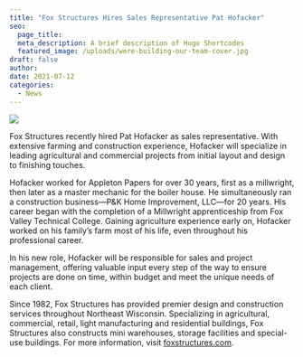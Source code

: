 ```yaml
---
title: "Fox Structures Hires Sales Representative Pat Hofacker"
seo:
  page_title:
  meta_description: A brief description of Hugo Shortcodes
  featured_image: /uploads/were-building-our-team-cover.jpg
draft: false
author:
date: 2021-07-12
categories:
  - News
---
```


<img src="/uploads/pat-hofacker.jpg">

Fox Structures recently hired Pat Hofacker as sales representative. With extensive farming and construction experience, Hofacker will specialize in leading agricultural and commercial projects from initial layout and design to finishing touches.

Hofacker worked for Appleton Papers for over 30 years, first as a millwright, then later as a master mechanic for the boiler house. He simultaneously ran a construction business—P&K Home Improvement, LLC—for 20 years. His career began with the completion of a Millwright apprenticeship from Fox Valley Technical College. Gaining agriculture experience early on, Hofacker worked on his family’s farm most of his life, even throughout his professional career.

In his new role, Hofacker will be responsible for sales and project management, offering valuable input every step of the way to ensure projects are done on time, within budget and meet the unique needs of each client.

Since 1982, Fox Structures has provided premier design and construction services throughout Northeast Wisconsin. Specializing in agricultural, commercial, retail, light manufacturing and residential buildings, Fox Structures also constructs mini warehouses, storage facilities and special-use buildings. For more information, visit [foxstructures.com](/).
